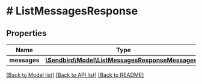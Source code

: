 # # ListMessagesResponse

## Properties

Name | Type | Description | Notes
------------ | ------------- | ------------- | -------------
**messages** | [**\Sendbird\Model\ListMessagesResponseMessages[]**](ListMessagesResponseMessages.md) |  | [optional]

[[Back to Model list]](../../README.md#models) [[Back to API list]](../../README.md#endpoints) [[Back to README]](../../README.md)
